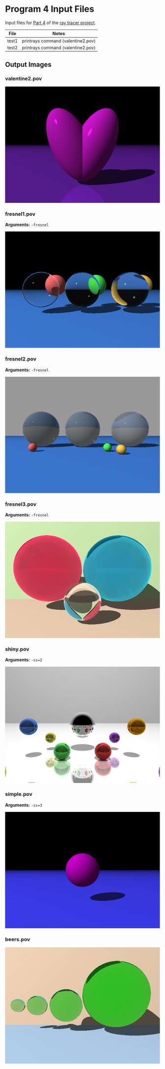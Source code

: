 # Program 4 Input Files

Input files for [Part 4](http://iondune.github.io/csc473/project/part4) of the [ray tracer project](http://iondune.github.io/csc473/project/).

| File      | Notes                                                                              |
|-----------|------------------------------------------------------------------------------------|
| test1     | printrays command (valentine2.pov)                                                 |
| test2     | printrays command (valentine2.pov)                                                 |


## Output Images

### valentine2.pov

![valentine2.pov](valentine2.png)

### fresnel1.pov

**Arguments:** `-fresnel`

![fresnel1.pov](fresnel1.png)

### fresnel2.pov

**Arguments:** `-fresnel`

![fresnel2.pov](fresnel2.png)

### fresnel3.pov

**Arguments:** `-fresnel`

![fresnel3.pov](fresnel3.png)

### shiny.pov

**Arguments:** `-ss=2`

![shiny.pov](shiny.png)

### simple.pov

**Arguments:** `-ss=3`

![simple.pov](simple.png)

### beers.pov

![beers.pov](beers.png)
